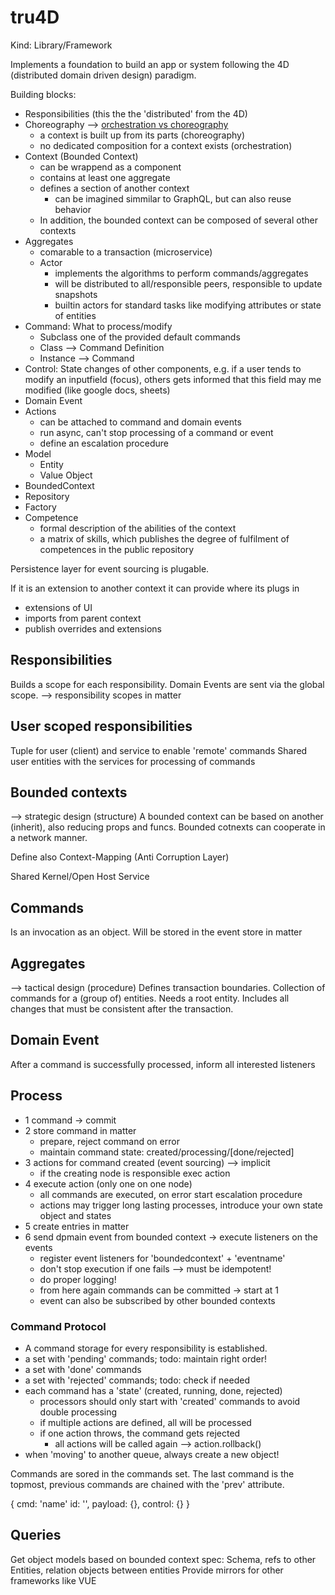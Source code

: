tru4D
=====

Kind: Library/Framework

Implements a foundation to build an app or system following the 4D (distributed domain driven design) paradigm.

Building blocks:
- Responsibilities (this the the 'distributed' from the 4D)
- Choreography --> [orchestration vs choreography](https://stackoverflow.com/questions/4127241/orchestration-vs-choreography)
    - a context is built up from its parts (choreography)
    - no dedicated composition for a context exists (orchestration)
- Context (Bounded Context)
    - can be wrappend as a component
    - contains at least one aggregate
    - defines a section of another context 
        - can be imagined simmilar to GraphQL, but can also reuse behavior
    - In addition, the bounded context can be composed of several other contexts
- Aggregates
    - comarable to a transaction (microservice) 
    - Actor 
        - implements the algorithms to perform commands/aggregates
        - will be distributed to all/responsible peers, responsible to update snapshots
        - builtin actors for standard tasks like modifying attributes or state of entities
- Command: What to process/modify
    - Subclass one of the provided default commands
    - Class --> Command Definition
    - Instance --> Command
- Control: State changes of other components, e.g. if a user tends to modify an inputfield (focus), others gets informed
that this field may me modified (like google docs, sheets)
- Domain Event
- Actions
    - can be attached to command and domain events
    - run async, can't stop processing of a command or event
    - define an escalation procedure
- Model
    - Entity
    - Value Object
- BoundedContext
- Repository
- Factory
- Competence
    - formal description of the abilities of the context
    - a matrix of skills, which publishes the degree of fulfilment of competences in the public repository  

Persistence layer for event sourcing is plugable.

If it is an extension to another context it can provide where its plugs in 
- extensions of UI
- imports from parent context
- publish overrides and extensions

## Responsibilities
Builds a scope for each responsibility. Domain Events are sent via the global scope.
--> responsibility scopes in matter

## User scoped responsibilities
Tuple for user (client) and service to enable 'remote' commands
Shared user entities with the services for processing of commands 
 
## Bounded contexts
--> strategic design (structure)
A bounded context can be based on another (inherit), also reducing props and funcs.
Bounded cotnexts can cooperate in a network manner.

Define also Context-Mapping (Anti Corruption Layer)

Shared Kernel/Open Host Service

## Commands
Is an invocation as an object. Will be stored in the event store in matter 

## Aggregates
--> tactical design (procedure)
Defines transaction boundaries. Collection of commands for a (group of) entities. Needs a root entity.
Includes all changes that must be consistent after the transaction.

## Domain Event
After a command is successfully processed, inform all interested listeners

## Process

- 1 command -> commit
- 2 store command in matter
    - prepare, reject command on error
    - maintain command state: created/processing/[done/rejected]
- 3 actions for command created (event sourcing) --> implicit
    - if the creating node is responsible exec action
- 4 execute action (only one on one node)
    - all commands are executed, on error start escalation procedure
    - actions may trigger long lasting processes, introduce your own state object and states
- 5 create entries in matter
- 6 send dpmain event from bounded context -> execute listeners on the events
    - register event listeners for 'boundedcontext' + 'eventname'
    - don't stop execution if one fails --> must be idempotent!
    - do proper logging!
    - from here again commands can be committed -> start at 1
    - event can also be subscribed by other bounded contexts 

### Command Protocol

- A command storage for every responsibility is established.
- a set with 'pending' commands; todo: maintain right order!
- a set with 'done' commands
- a set with 'rejected' commands; todo: check if needed
- each command has a 'state' (created, running, done, rejected)
    - processors should only start with 'created' commands to avoid double processing
    - if multiple actions are defined, all will be processed
    - if one action throws, the command gets rejected
        - all actions will be called again --> action.rollback() 
- when 'moving' to another queue, always create a new object!
  

Commands are sored in the commands set. The last command is the topmost, previous commands are 
chained with the 'prev' attribute. 

   {
        cmd: 'name' 
        id: '', 
        payload: {},
        control: {}
   } 

## Queries

Get object models based on bounded context spec: Schema, refs to other Entities, relation objects between entities
Provide mirrors for other frameworks like VUE
